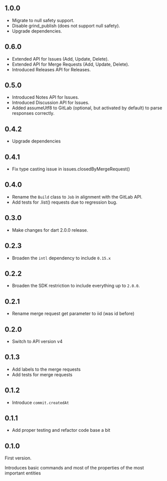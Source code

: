 ## 1.0.0

- Migrate to null safety support.
- Disable grind_publish (does not support null safety).
- Upgrade dependencies.

## 0.6.0

- Extended API for Issues (Add, Update, Delete).
- Extended API for Merge Requests (Add, Update, Delete).
- Introduced Releases API for Releases.

## 0.5.0

- Introduced Notes API for Issues.
- Introduced Discussion API for Issues.
- Added assumeUtf8 to GitLab (optional, but activated by default) to parse responses correctly.

## 0.4.2

- Upgrade dependencies

## 0.4.1

- Fix type casting issue in issues.closedByMergeRequest()

## 0.4.0

- Rename the `Build` class to `Job` in alignment with the GitLab API.
- Add tests for .list() requests due to regression bug.

## 0.3.0

- Make changes for dart 2.0.0 release.

## 0.2.3

- Broaden the `intl` dependency to include `0.15.x`

## 0.2.2

- Broaden the SDK restriction to include everything up to `2.0.0`.

## 0.2.1

- Rename merge request get parameter to iid (was id before)

## 0.2.0

- Switch to API version v4

## 0.1.3

- Add labels to the merge requests
- Add tests for merge requests

## 0.1.2

-  Introduce `commit.createdAt`

## 0.1.1

- Add proper testing and refactor code base a bit

## 0.1.0

First version.

Introduces basic commands and most of the properties of the most important entities
